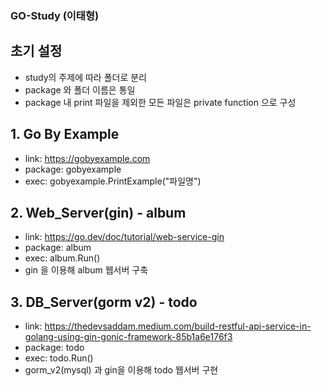 ### GO-Study (이태형)

## 초기 설정
- study의 주제에 따라 폴더로 분리
- package 와 폴더 이름은 통일
- package 내 print 파일을 제외한 모든 파일은 private function 으로 구성

## 1. Go By Example
- link: https://gobyexample.com
- package: gobyexample
- exec: gobyexample.PrintExample("파일명")

## 2. Web_Server(gin) - album
- link: https://go.dev/doc/tutorial/web-service-gin
- package: album
- exec: album.Run()
- gin 을 이용해 album 웹서버 구축

## 3. DB_Server(gorm v2) - todo
- link: https://thedevsaddam.medium.com/build-restful-api-service-in-golang-using-gin-gonic-framework-85b1a6e176f3
- package: todo
- exec: todo.Run()
- gorm_v2(mysql) 과 gin을 이용해 todo 웹서버 구현